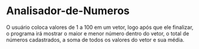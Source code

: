 # Analisador-de-Numeros
O usuário coloca valores de 1 a 100 em um vetor, logo após que ele finalizar, o programa irá mostrar o maior e menor número dentro do vetor, o total de números cadastrados, a soma de todos os valores do vetor e sua média.
